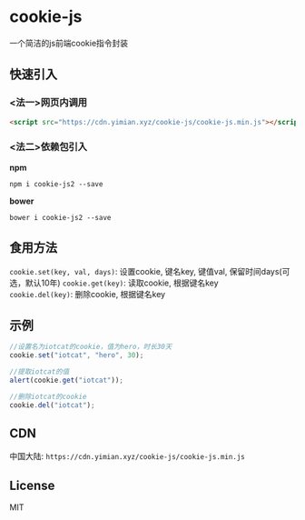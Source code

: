 # cookie-js
一个简洁的js前端cookie指令封装

## 快速引入

### <法一>网页内调用
```html
<script src="https://cdn.yimian.xyz/cookie-js/cookie-js.min.js"></script>
```

### <法二>依赖包引入

**npm**
```shell
npm i cookie-js2 --save
```

**bower**
```shell
bower i cookie-js2 --save
```


## 食用方法
`cookie.set(key, val, days)`: 设置cookie, 键名key, 键值val, 保留时间days(可选，默认10年) 
`cookie.get(key)`: 读取cookie, 根据键名key  
`cookie.del(key)`: 删除cookie, 根据键名key  

## 示例
```js
//设置名为iotcat的cookie，值为hero，时长30天
cookie.set("iotcat", "hero", 30);

//提取iotcat的值
alert(cookie.get("iotcat"));

//删除iotcat的cookie
cookie.del("iotcat");
```

## CDN
中国大陆: `https://cdn.yimian.xyz/cookie-js/cookie-js.min.js`

## License
MIT

